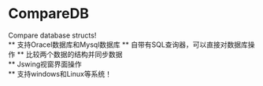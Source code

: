 CompareDB
=========

Compare database structs!<br/>
** 支持Oracel数据库和Mysql数据库
** 自带有SQL查询器，可以直接对数据库操作
** 比较两个数据的结构并同步数据<br/>
** Jswing视窗界面操作<br/>
** 支持windows和Linux等系统！<br/>
